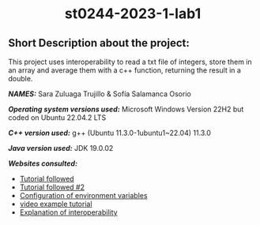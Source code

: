 <h1 align="center"> st0244-2023-1-lab1 </h1>

<h2> Short Description about the project: </h2>
This project uses interoperability to read a txt file of integers, store them in an array and average them with a c++ function, returning the result in a double.  


***NAMES:*** Sara Zuluaga Trujillo & Sofía Salamanca Osorio

***Operating system versions used:*** Microsoft Windows Version 22H2 but coded on Ubuntu 22.04.2 LTS

***C++ version used:*** g++ (Ubuntu 11.3.0-1ubuntu1~22.04) 11.3.0

***Java version used:*** JDK 19.0.02

***Websites consulted:***
- [Tutorial followed](https://www3.ntu.edu.sg/home/ehchua/programming/java/javanativeinterface.html#zz-6.2)
- [Tutorial followed #2](https://riptutorial.com/java/example/650/calling-cplusplus-methods-from-java)
- [Configuration of environment variables](https://vitux.com/how-to-setup-java_home-path-in-ubuntu/)
- [video example tutorial](https://www.youtube.com/watch?v=41leCIAzSd0&t=868s)
- [Explanation of interoperability](https://www.group4layers.com/es/blog/2021-12-28/interoperabilidad-software-lenguajes-programacion-mejorando-java-con-c-cpp-eficiente)
